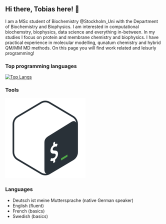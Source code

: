 ## Hi there, Tobias here! 👋

I am a MSc student of Biochemistry @Stockholm_Uni with the Department of Biochemistry and Biophysics. I am interested in computational biochemstry, biophysics, data science and everything in-between. In my studies I focus on protein and membrane chemistry and biophysics. I have practical experience in molecular modelling, qunatum chemistry and hybrid QM/MM MD methods. On this page you will find work related and leisurly programming!

### Top programming languages

[![Top Langs](https://github-readme-stats.vercel.app/api/top-langs/?username=tobias-fritz&layout=compact)](https://github.com/tobias-fritz)

### Tools

<img src="https://github.com/devicons/devicon/blob/1119b9f84c0290e0f0b38982099a2bd027a48bf1/icons/bash/bash-original.svg">

### Languages

- Deutsch ist meine Muttersprache (native German speaker)
- English (fluent)
- French (basics)
- Swedish (basics)
